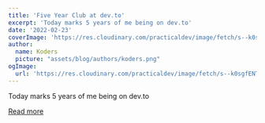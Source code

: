 ```yaml
---
title: 'Five Year Club at dev.to'
excerpt: 'Today marks 5 years of me being on dev.to'
date: '2022-02-23'
coverImage: 'https://res.cloudinary.com/practicaldev/image/fetch/s--k0sgfENT--/c_imagga_scale,f_auto,fl_progressive,h_420,q_auto,w_1000/https://dev-to-uploads.s3.amazonaws.com/uploads/articles/txwjv8jebfu8bmxuy295.png'
author:
  name: Koders
  picture: "assets/blog/authors/koders.png"
ogImage:
  url: 'https://res.cloudinary.com/practicaldev/image/fetch/s--k0sgfENT--/c_imagga_scale,f_auto,fl_progressive,h_420,q_auto,w_1000/https://dev-to-uploads.s3.amazonaws.com/uploads/articles/txwjv8jebfu8bmxuy295.png'
---
```


Today marks 5 years of me being on dev.to

[Read more](https://dev.to/nikola/five-year-club-at-devto-9oi)
